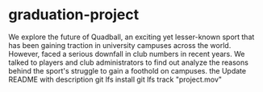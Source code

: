 # graduation-project
We explore the future of Quadball, an exciting yet lesser-known sport that has been gaining traction in university campuses across the world. However, faced a serious downfall in club numbers in recent years. We talked to players and club administrators to find out analyze the reasons behind the sport's struggle to gain a foothold on campuses. the 
Update README with description
git lfs install
git lfs track "project.mov"

